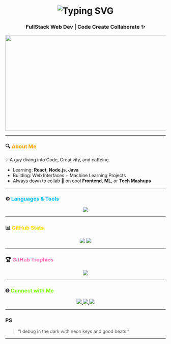 <!-- 👋 Intro Section -->
<h1 align="center">
  <img src="https://readme-typing-svg.herokuapp.com?font=Fira+Code&size=32&pause=1000&color=00FFFF&center=true&vCenter=true&width=435&lines=Hey%2C+I'm+Aryavart😄;" alt="Typing SVG" />
</h1>
<h3 align="center"> FullStack Web Dev | Code Create Collaborate ✨</h3>

<p align="center">
  <img src="backiee-296529-landscape.jpg" height="300" width="550">
</p>

---

### 🔍 <span style="color:#FFA500;">About Me</span>

💡 A guy diving into Code, Creativity, and caffeine.

-  Learning: **React**, **Node.js**, **Java**
-  Building: Web Interfaces + Machine Learning Projects
-  Always down to collab 🤝 on cool **Frontend**, **ML**, or **Tech Mashups**

---

### ⚙️ <span style="color:#00BFFF;">Languages & Tools</span>

<p align="center">
  <img src="https://skillicons.dev/icons?i=cpp,html,css,js,react,python,java&theme=dark" />
</p>

---

### 📊 <span style="color:#FFD700;">GitHub Stats</span>

<p align="center">
  <img src="https://github-readme-stats.vercel.app/api?username=AryavartChandel&show_icons=true&theme=tokyonight" />
  <img src="https://github-readme-stats.vercel.app/api/top-langs/?username=AryavartChandel&layout=compact&theme=tokyonight" />
</p>

---

### 🏆 <span style="color:#FF69B4;">GitHub Trophies</span>

<p align="center">
  <img src="https://github-profile-trophy.vercel.app/?username=AryavartChandel&theme=radical&row=1&column=6" />
</p>

---

### 🌐 <span style="color:#7CFC00;">Connect with Me</span>

<p align="center">
  <a href="https://linkedin.com/in/aryavart-chandel" target="_blank">
    <img src="https://img.shields.io/badge/LinkedIn-%230077B5.svg?style=for-the-badge&logo=linkedin&logoColor=white" />
  </a>
  <a href="https://twitter.com/AryavartChandel" target="_blank">
    <img src="https://img.shields.io/badge/Twitter-%231DA1F2.svg?style=for-the-badge&logo=twitter&logoColor=white" />
  </a>
  <a href="mailto:ac6729@srmist.edu.in" target="_blank">
    <img src="https://img.shields.io/badge/Gmail-%23D14836.svg?style=for-the-badge&logo=gmail&logoColor=white" />
  </a>
</p>

---

###  PS

>  “I debug in the dark with neon keys and good beats.”

---
